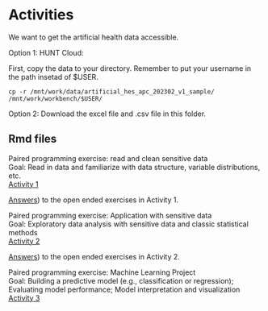 # Activities

We want to get the artificial health data accessible.

Option 1: HUNT Cloud:

First, copy the data to your directory. Remember to put your username in the path insetad of $USER.

```
cp -r /mnt/work/data/artificial_hes_apc_202302_v1_sample/ /mnt/work/workbench/$USER/
```

Option 2: Download the excel file and .csv file in this folder.

## Rmd files

Paired programming exercise: read and clean sensitive data  
Goal: Read in data and familiarize with data structure, variable distributions, etc.  
[Activity 1](https://github.com/bnwolford/HealthAIinR/blob/main/activities/Activity1.Rmd)

[Answers](https://github.com/bnwolford/HealthAIinR/blob/main/activities/Activity1_filled.Rmd)) to the open ended exercises in Activity 1.

Paired programming exercise: Application with sensitive data  
Goal: Exploratory data analysis with sensitive data and classic statistical methods  
[Activity 2](https://github.com/bnwolford/HealthAIinR/blob/main/activities/Activity2.Rmd)

[Answers](https://github.com/bnwolford/HealthAIinR/blob/main/activities/Activity2_filled.Rmd)) to the open ended exercises in Activity 2.

Paired programming exercise: Machine Learning Project   
Goal: Building a predictive model (e.g., classification or regression); Evaluating model performance; Model interpretation and visualization  
[Activity 3](https://github.com/bnwolford/HealthAIinR/blob/main/activities/Activity3.Rmd)
